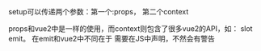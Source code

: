 setup可以传递两个参数：第一个:props， 第二个context

props和vue2中是一样的使用，而context则包含了很多vue2的API，如： slot  emit。 在emit和vue2中不同在于 需要在JS中声明，不然会有警告